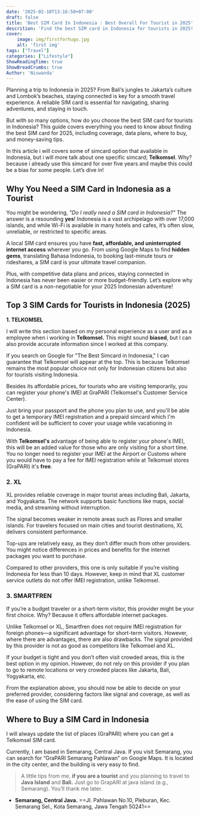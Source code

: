 ```yaml
---
date: '2025-02-10T13:16:50+07:00'
draft: false
title: 'Best SIM Card In Indonesia : Best Overall For Tourist in 2025'
descrition: 'Find the best SIM card in Indonesia for tourists in 2025! Compare prices, data plans, coverage, and tips to stay connected during your trip.'
cover: 
    image: img/firstforhugo.jpg
    alt: 'first img'
tags: ["Travel"]
categories: ["Lifestyle"]
ShowReadingTime: true
ShowBreadCrumbs: true
Author: 'Niswanda'
---
```

Planning a trip to Indonesia in 2025? From Bali’s jungles to Jakarta’s culture and Lombok’s beaches, staying connected is key for a smooth travel experience. A reliable SIM card is essential for navigating, sharing adventures, and staying in touch. 

But with so many options, how do you choose the best SIM card for tourists in Indonesia? This guide covers everything you need to know about finding the best SIM card for 2025, including coverage, data plans, where to buy, and money-saving tips. 

In this article i will covers some of simcard option that available in Indonesia, but i will more talk about one specific simcard; **Telkomsel**. Why? because i already use this simcard for over five years and maybe this could be a bias for some people. Let’s dive in!

## Why You Need a SIM Card in Indonesia as a Tourist

You might be wondering, *"Do I really need a SIM card in Indonesia?"* The answer is a resounding **yes**! Indonesia is a vast archipelago with over 17,000 islands, and while Wi-Fi is available in many hotels and cafes, it’s often slow, unreliable, or restricted to specific areas. 

A local SIM card ensures you have **fast, affordable, and uninterrupted internet access** wherever you go. From using Google Maps to find **hidden gems**, translating Bahasa Indonesia, to booking last-minute tours or rideshares, a SIM card is your ultimate travel companion. 

Plus, with competitive data plans and prices, staying connected in Indonesia has never been easier or more budget-friendly. Let’s explore why a SIM card is a non-negotiable for your 2025 Indonesian adventure!

## Top 3 SIM Cards for Tourists in Indonesia (2025)

**1. TELKOMSEL**

I will write this section based on my personal experience as a user and as a employee when i working in **Telkomsel.** This might sound **biased**, but I can also provide accurate information since I worked at this company.

If you search on Google for "The Best Simcard in Indonesia," I can guarantee that Telkomsel will appear at the top. This is because Telkomsel remains the most popular choice not only for Indonesian citizens but also for tourists visiting Indonesia.

Besides its affordable prices, for tourists who are visiting temporarily, you can register your phone's IMEI at GraPARI (Telkomsel's Customer Service Center).

Just bring your passport and the phone you plan to use, and you'll be able to get a temporary IMEI registration and a prepaid simcard which I'm confident will be sufficient to cover your usage while vacationing in Indonesia.

With **Telkomsel's** advantage of being able to register your phone's IMEI, this will be an added value for those who are only visiting for a short time. You no longer need to register your IMEI at the Airport or Customs where you would have to pay a fee for IMEI registration while at Telkomsel stores (GraPARI) it's **free**.

### **2. XL**

XL provides reliable coverage in major tourist areas including Bali, Jakarta, and Yogyakarta. The network supports basic functions like maps, social media, and streaming without interruption.

The signal becomes weaker in remote areas such as Flores and smaller islands. For travelers focused on main cities and tourist destinations, XL delivers consistent performance.

Top-ups are relatively easy, as they don’t differ much from other providers. You might notice differences in prices and benefits for the internet packages you want to purchase.

Compared to other providers, this one is only suitable if you’re visiting Indonesia for less than 10 days. However, keep in mind that XL customer service outlets do not offer IMEI registration, unlike Telkomsel.

### **3. SMARTFREN**

If you’re a budget traveler or a short-term visitor, this provider might be your first choice. Why? Because it offers affordable internet packages.

Unlike Telkomsel or XL, Smartfren does not require IMEI registration for foreign phones—a significant advantage for short-term visitors. However, where there are advantages, there are also drawbacks. The signal provided by this provider is not as good as competitors like Telkomsel and XL.

If your budget is tight and you don’t often visit crowded areas, this is the best option in my opinion. However, do not rely on this provider if you plan to go to remote locations or very crowded places like Jakarta, Bali, Yogyakarta, etc.

From the explanation above, you should now be able to decide on your preferred provider, considering factors like signal and coverage, as well as the ease of using the SIM card.
## Where to Buy a SIM Card in Indonesia

I will always update the list of places (GraPARI) where you can get a Telkomsel SIM card.

Currently, I am based in Semarang, Central Java. If you visit Semarang, you can search for “GraPARI Semarang Pahlawan” on Google Maps. It is located in the city center, and the building is very easy to find.

> A little tips from me, **if you are a tourist** and you planning to travel to **Java Island** and **Bali.** Just go to GrapARI at java island (e.g., Semarang).  You’ll thank me later.
>
- **Semarang, Central Java.**
==Jl. Pahlawan No.10, Pleburan, Kec. Semarang Sel., Kota Semarang, Jawa Tengah 50241==

